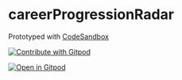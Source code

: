 # careerProgressionRadar
Prototyped with [ CodeSandbox ](https://codesandbox.io/s/chart-js-radar-2oxprb?file=/src/index.js )

<a href="https://gitpod.io/#<your-project-url>">
  <img
    src="https://img.shields.io/badge/Contribute%20with-Gitpod-908a85?logo=gitpod"
    alt="Contribute with Gitpod"
  />
</a>

[![Open in Gitpod](https://gitpod.io/button/open-in-gitpod.svg)](https://gitpod.io/#<your-project-url>)
